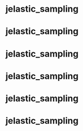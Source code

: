 # jelastic_sampling
# jelastic_sampling
# jelastic_sampling
# jelastic_sampling
# jelastic_sampling
# jelastic_sampling
